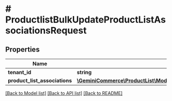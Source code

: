 # # ProductlistBulkUpdateProductListAssociationsRequest


## Properties


Name | Type | Description | Notes
------------ | ------------- | ------------- | -------------
**tenant_id**| **string** |   | [optional]
**product_list_associations**| [**\GeminiCommerce\ProductList\Model\ProductlistBulkUpdateProductListAssociationsRequestProductListAssociation[]**](ProductlistBulkUpdateProductListAssociationsRequestProductListAssociation.md) |   | [optional]


[[Back to Model list]](../../README.md#models) [[Back to API list]](../../README.md#endpoints) [[Back to README]](../../README.md)